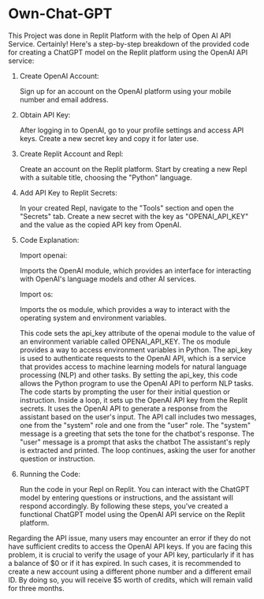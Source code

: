 # Own-Chat-GPT
This Project was done in Replit Platform with the help of Open AI API Service.
Certainly! Here's a step-by-step breakdown of the provided code for creating a ChatGPT model on the Replit platform using the OpenAI API service:

1. Create OpenAI Account:

    Sign up for an account on the OpenAI platform using your mobile number and email address.

2. Obtain API Key:

    After logging in to OpenAI, go to your profile settings and access API keys.
    Create a new secret key and copy it for later use.

3. Create Replit Account and Repl:

   Create an account on the Replit platform.
   Start by creating a new Repl with a suitable title, choosing the "Python" language.


4. Add API Key to Replit Secrets:

   In your created Repl, navigate to the "Tools" section and open the "Secrets" tab.
   Create a new secret with the key as "OPENAI_API_KEY" and the value as the copied API key from OpenAI.


5. Code Explanation:

   Import openai:
   
    Imports the OpenAI module, which provides an interface for interacting with OpenAI's language models and other AI services.
   
   Import os:

    Imports the os module, which provides a way to interact with the operating system and environment variables.

   
   This code sets the api_key attribute of the openai module to the value of an environment variable called OPENAI_API_KEY. The os module provides a way to access                environment variables in Python. The api_key is used to authenticate requests to the OpenAI API, which is a service that provides access to machine learning models for       natural language processing (NLP) and other tasks. By setting the api_key, this code allows the Python program to use the OpenAI API to perform NLP tasks.
   The code starts by prompting the user for their initial question or instruction.
    Inside a loop, it sets up the OpenAI API key from the Replit secrets.
    It uses the OpenAI API to generate a response from the assistant based on the user's input.
   The API call includes two messages, one from the "system" role and one from the "user" role.
   The "system" message is a greeting that sets the tone for the chatbot's response.
   The "user" message is a prompt that asks the chatbot
    The assistant's reply is extracted and printed.
    The loop continues, asking the user for another question or instruction.
7. Running the Code:

     Run the code in your Repl on Replit.
     You can interact with the ChatGPT model by entering questions or instructions, and the assistant will respond accordingly.
By following these steps, you've created a functional ChatGPT model using the OpenAI API service on the Replit platform.

Regarding the API issue, many users may encounter an error if they do not have sufficient credits to access the OpenAI API keys.
If you are facing this problem, it is crucial to verify the usage of your API key, particularly if it has a balance of $0 or if it has expired.
In such cases, it is recommended to create a new account using a different phone number and a different email ID.
By doing so, you will receive $5 worth of credits, which will remain valid for three months. 
